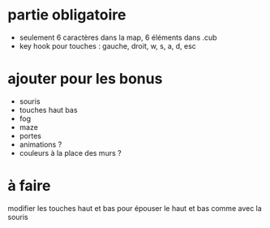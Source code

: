 
# partie obligatoire

- seulement 6 caractères dans la map, 6 éléments dans .cub
- key hook pour touches : gauche, droit, w, s, a, d, esc

# ajouter pour les bonus

- souris
- touches haut bas
- fog
- maze
- portes
- animations ?
- couleurs à la place des murs ?

# à faire

modifier les touches haut et bas pour épouser le haut et bas comme avec la souris